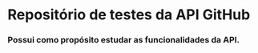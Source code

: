 # Repositório de testes da API GitHub

### Possui como propósito estudar as funcionalidades da API.
